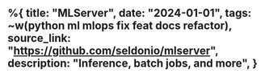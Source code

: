 %{
    title: "MLServer",
    date: "2024-01-01",
    tags: ~w(python ml mlops fix feat docs refactor),
    source_link: "https://github.com/seldonio/mlserver",
    description: "Inference, batch jobs, and more",
}
---
